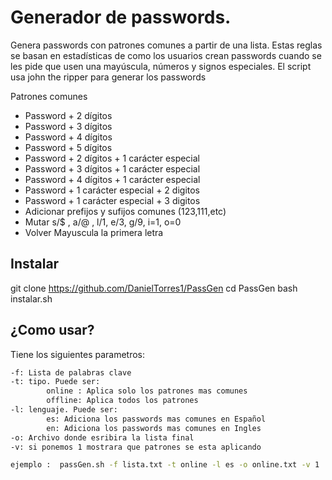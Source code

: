 # Generador de passwords.

Genera passwords con patrones comunes a partir de una lista. Estas reglas se basan en estadísticas de como los usuarios crean passwords cuando se les pide que usen una mayúscula, números y signos especiales. El script usa john the ripper para generar los passwords


Patrones comunes

- Password + 2 dígitos
- Password + 3 dígitos
- Password + 4 dígitos
- Password + 5 dígitos
- Password + 2 dígitos + 1 carácter especial
- Password + 3 dígitos + 1 carácter especial
- Password + 4 dígitos + 1 carácter especial
- Password + 1 carácter especial + 2 digitos
- Password + 1 carácter especial + 3 digitos
- Adicionar prefijos y sufijos comunes (123,111,etc)
- Mutar s/$ , a/@ , l/1, e/3, g/9, i=1, o=0
- Volver Mayuscula la primera letra

## Instalar
git clone https://github.com/DanielTorres1/PassGen
cd PassGen
bash instalar.sh

## ¿Como usar?

Tiene los siguientes parametros:

```sh
-f: Lista de palabras clave
-t: tipo. Puede ser:
		online : Aplica solo los patrones mas comunes
		offline: Aplica todos los patrones 
-l: lenguaje. Puede ser:
		es: Adiciona los passwords mas comunes en Español
		en: Adiciona los passwords mas comunes en Ingles
-o: Archivo donde esribira la lista final
-v: si ponemos 1 mostrara que patrones se esta aplicando

ejemplo :  passGen.sh -f lista.txt -t online -l es -o online.txt -v 1
```
